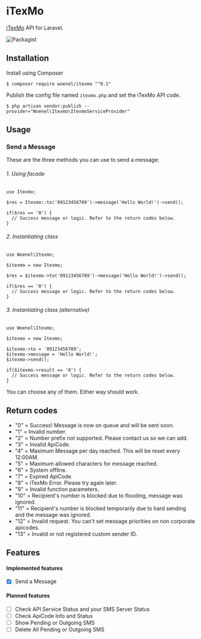 # iTexMo
[iTexMo](https://itexmo.com) API for Laravel.

![Packagist](https://img.shields.io/packagist/l/doctrine/orm.svg)

## Installation

Install using Composer
```
$ composer require woenel/itexmo "^0.1"
```

Publish the config file named `itexmo.php` and set the iTexMo API code.
```
$ php artisan vendor:publish --provider="Woenel\Itexmo\ItexmoServiceProvider"
```

## Usage

### Send a Message

These are the three methods you can use to send a message:

###### 1. Using facade
```
use Itexmo;

$res = Itexmo::to('09123456789')->message('Hello World!')->send();

if($res == '0') {
  // Success message or logic. Refer to the return codes below.
}
```

###### 2. Instantiating class
```
use Woenel\Itexmo;

$itexmo = new Itexmo;

$res = $itexmo->to('09123456789')->message('Hello World!')->send();

if($res == '0') {
  // Success message or logic. Refer to the return codes below.
}
```

###### 3. Instantiating class (alternative)
```
use Woenel\Itexmo;

$itexmo = new Itexmo;

$itexmo->to = '09123456789';
$itexmo->message = 'Hello World!';
$itexmo->send();

if($itexmo->result == '0') {
  // Success message or logic. Refer to the return codes below.
}
```
You can choose any of them. Either way should work.

## Return codes

* "0" = Success! Message is now on queue and will be sent soon.
* "1" = Invalid number.
* "2" = Number prefix not supported. Please contact us so we can add.
* "3" = Invalid ApiCode.
* "4" = Maximum Message per day reached. This will be reset every 12:00AM.
* "5" = Maximum allowed characters for message reached.
* "6" = System offline.
* "7" = Expired ApiCode.
* "8" = iTexMo Error. Please try again later.
* "9" = Invalid function parameters.
* "10" = Recipient's number is blocked due to flooding, message was ignored.
* "11" = Recipient's number is blocked temporarily due to hard sending and the message was ignored.
* "12" = Invalid request. You can't set message priorities on non corporate apicodes.
* "13" = Invalid or not registered custom sender ID.

## Features
#### Implemented features
- [x] Send a Message
#### Planned features
- [ ] Check API Service Status and your SMS Server Status
- [ ] Check ApiCode Info and Status
- [ ] Show Pending or Outgoing SMS
- [ ] Delete All Pending or Outgoing SMS
